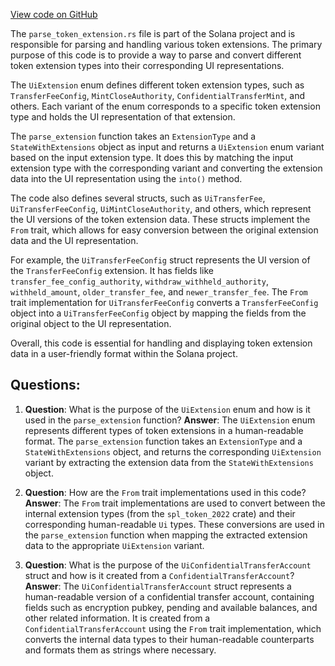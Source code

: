 [View code on GitHub](https://github.com/solana-labs/solana/blob/master/account-decoder/src/parse_token_extension.rs)

The `parse_token_extension.rs` file is part of the Solana project and is responsible for parsing and handling various token extensions. The primary purpose of this code is to provide a way to parse and convert different token extension types into their corresponding UI representations.

The `UiExtension` enum defines different token extension types, such as `TransferFeeConfig`, `MintCloseAuthority`, `ConfidentialTransferMint`, and others. Each variant of the enum corresponds to a specific token extension type and holds the UI representation of that extension.

The `parse_extension` function takes an `ExtensionType` and a `StateWithExtensions` object as input and returns a `UiExtension` enum variant based on the input extension type. It does this by matching the input extension type with the corresponding variant and converting the extension data into the UI representation using the `into()` method.

The code also defines several structs, such as `UiTransferFee`, `UiTransferFeeConfig`, `UiMintCloseAuthority`, and others, which represent the UI versions of the token extension data. These structs implement the `From` trait, which allows for easy conversion between the original extension data and the UI representation.

For example, the `UiTransferFeeConfig` struct represents the UI version of the `TransferFeeConfig` extension. It has fields like `transfer_fee_config_authority`, `withdraw_withheld_authority`, `withheld_amount`, `older_transfer_fee`, and `newer_transfer_fee`. The `From` trait implementation for `UiTransferFeeConfig` converts a `TransferFeeConfig` object into a `UiTransferFeeConfig` object by mapping the fields from the original object to the UI representation.

Overall, this code is essential for handling and displaying token extension data in a user-friendly format within the Solana project.
## Questions: 
 1. **Question**: What is the purpose of the `UiExtension` enum and how is it used in the `parse_extension` function?
   **Answer**: The `UiExtension` enum represents different types of token extensions in a human-readable format. The `parse_extension` function takes an `ExtensionType` and a `StateWithExtensions` object, and returns the corresponding `UiExtension` variant by extracting the extension data from the `StateWithExtensions` object.

2. **Question**: How are the `From` trait implementations used in this code?
   **Answer**: The `From` trait implementations are used to convert between the internal extension types (from the `spl_token_2022` crate) and their corresponding human-readable `Ui` types. These conversions are used in the `parse_extension` function when mapping the extracted extension data to the appropriate `UiExtension` variant.

3. **Question**: What is the purpose of the `UiConfidentialTransferAccount` struct and how is it created from a `ConfidentialTransferAccount`?
   **Answer**: The `UiConfidentialTransferAccount` struct represents a human-readable version of a confidential transfer account, containing fields such as encryption pubkey, pending and available balances, and other related information. It is created from a `ConfidentialTransferAccount` using the `From` trait implementation, which converts the internal data types to their human-readable counterparts and formats them as strings where necessary.
